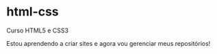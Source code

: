 # html-css
 Curso HTML5 e CSS3

 Estou aprendendo a criar sites e agora vou gerenciar meus repositórios!
